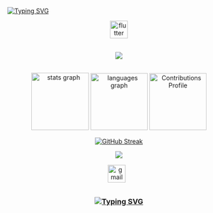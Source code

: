 [![Typing SVG](https://readme-typing-svg.demolab.com?font=Fantasque+Sans+Mono&weight=700&size=24&pause=1000&color=0e75b6&center=true&width=446&lines=Hello%2C+It's+Anne-Adhiambo;I+use+Java+language+‼️;I+use+DART+)](https://git.io/typing-svg)


<div align="center">
   <a href="https://flutter.dev/" target="_blank">
        <img src="https://www.vectorlogo.zone/logos/flutterio/flutterio-icon.svg" alt="flutter" width="40" height="40"/> 
    </a>
</div>

<br>
<p align="center"> 
  <img src="https://profile-counter.glitch.me/AnneAdhiambo/count.svg" />
</p>


	
<br>

<div align="center">	
<img src="https://github-readme-stats.vercel.app/api?hide_title=false&hide_rank=false&show_icons=true&include_all_commits=true&count_private=true&disable_animations=false&theme=nightowl&locale=en&hide_border=false&username=AnneAdhiambo" height="130" alt="stats graph"  />
<img src="https://github-readme-stats.vercel.app/api/top-langs?locale=en&hide_title=false&layout=compact&card_width=320&langs_count=5&theme=nightowl&hide_border=false&username=AnneAdhiambo" height="129" alt="languages graph"  />
	<img alt="Contributions Profile" src="https://github-profile-summary-cards.vercel.app/api/cards/profile-details?username=AnneAdhiambo&theme=nightowl" height="129" alt="Contributions Profile" />

 [![GitHub Streak](https://streak-stats.demolab.com/?user=AnneAdhiambo&theme=nightowl)](https://git.io/streak-stats)
  
  ![](https://quotes-github-readme.vercel.app/api?type=horizontal&theme=shadow-green&border_radius=13)

  
  
  <div class="footer" align="center" style="margin:15px;">
    <a href="mailto:adhiamboanne699@gmail.com" target="_blank">
        <img style="margin:0 10px 10px 0;" src="https://user-images.githubusercontent.com/78341798/194531383-ddb2b774-5bb9-491c-b601-4a4a7d9792fb.svg" alt="gmail" width="40px"/>
    </a>
    
</div>
<h3 align="center">

  [![Typing SVG](https://readme-typing-svg.herokuapp.com?font=Fantasque+Sans+Mono&weight=700&size=24&pause=1000&color=0e75b6&center=true&width=446&lines=Thank+you+for+visiting!+%F0%9F%91%8D)](https://git.io/typing-svg)

</h3>


  
